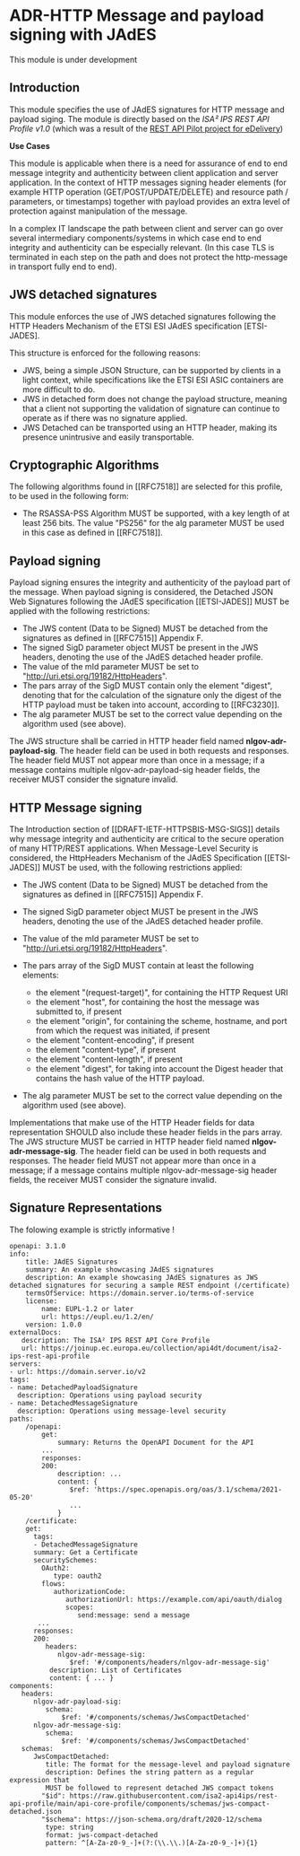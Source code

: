 
# ADR-HTTP Message and payload signing with JAdES

<aside class="note" title="Status">
        <p>This module is under development</p>
</aside>

## Introduction

This module specifies the use of JAdES signatures for HTTP message and payload siging. The module is directly based on the _ISA² IPS REST API Profile v1.0_ (which was a result of the [REST API Pilot project for eDelivery](https://joinup.ec.europa.eu/collection/api4dt/document/isa2-ips-rest-api-profile))

**Use Cases**

This module is applicable when there is a need for assurance of end to end message integrity and authenticity between client application and server application.
In the context of HTTP messages signing header elements (for example HTTP operation (GET/POST/UPDATE/DELETE) and resource path / parameters, or timestamps) together with payload provides an extra level of protection against manipulation of the message.

In a complex IT landscape the path between client and server can go over several intermediary components/systems in which case end to end integrity and authenticity can be especially relevant. (In this case TLS is terminated in each step on the path and does not protect the http-message in transport fully end to end).  

## JWS detached signatures

This module enforces the use of JWS detached signatures following the HTTP Headers Mechanism of the ETSI ESI JAdES specification [ETSI-JADES]. 

This structure is enforced for the following reasons:
* JWS, being a simple JSON Structure, can be supported by clients in a light context, while specifications like the ETSI ESI ASIC containers are more difficult to do.
* JWS in detached form does not change the payload structure, meaning that a client not supporting the validation of signature can continue to operate as if there was no signature applied.
* JWS Detached can be transported using an HTTP header, making its presence unintrusive and easily transportable.

## Cryptographic Algorithms

The following algorithms found in [[RFC7518]] are selected for this profile, to be used in the following form:
* The RSASSA-PSS Algorithm MUST be supported, with a key length of at least 256 bits. The value "PS256" for the alg parameter MUST be used in this case as defined in [[RFC7518]].

## Payload signing

Payload signing ensures the integrity and authenticity of the payload part of the message.  When payload signing is considered, the Detached JSON Web Signatures following the JAdES specification [[ETSI-JADES]] MUST be applied with the following restrictions:
* The JWS content (Data to be Signed) MUST be detached from the signatures as defined in [[RFC7515]] Appendix F. 
* The signed SigD parameter object MUST be present in the JWS headers, denoting the use of the JAdES detached header profile. 
* The value of the mId parameter MUST be set to "http://uri.etsi.org/19182/HttpHeaders".
* The pars array of the SigD MUST contain only the element "digest", denoting that for the calculation of the signature only the digest of the HTTP payload must be taken into account, according to [[RFC3230]]. 
* The alg parameter MUST be set to the correct value depending on the algorithm used (see above). 



The JWS structure shall be carried in HTTP header field named __nlgov-adr-payload-sig__. The header field can be used in both requests and responses. The header field MUST not appear more than once in a message; if a message contains multiple nlgov-adr-payload-sig header fields, the receiver MUST consider the signature invalid.

## HTTP Message signing

The Introduction section of [[DRAFT-IETF-HTTPSBIS-MSG-SIGS]] details why message integrity and authenticity are critical to the secure operation of many HTTP/REST applications.
When Message-Level Security is considered, the HttpHeaders Mechanism of the JAdES Specification [[ETSI-JADES]] MUST be used, with the following restrictions applied:

* The JWS content (Data to be Signed) MUST be detached from the signatures as defined in [[RFC7515]] Appendix F. 

* The signed SigD parameter object MUST be present in the JWS headers, denoting the use of the JAdES detached header profile. 

* The value of the mId parameter MUST be set to "http://uri.etsi.org/19182/HttpHeaders". 

* The pars array of the SigD MUST contain at least the following elements:
    * the element "(request-target)", for containing the HTTP Request URI
    * the element "host", for containing the host the message was submitted to, if present
    * the element "origin", for containing the scheme, hostname, and port from which the request was initiated, if present
    * the element "content-encoding", if present
    * the element "content-type", if present
    * the element "content-length", if present
    * the element "digest", for taking into account the Digest header that contains the hash value of the HTTP payload. 
* The alg parameter MUST be set to the correct value depending on the algorithm used (see above). 


Implementations that make use of the HTTP Header fields for data representation SHOULD also include these header fields in the pars array. The JWS structure MUST be carried in HTTP header field named __nlgov-adr-message-sig__. The header field can be used in both requests and responses. The header field MUST not appear more than once in a message; if a message contains multiple nlgov-adr-message-sig header fields, the receiver MUST consider the signature invalid.

## Signature Representations

The folowing example is strictly informative !

```
openapi: 3.1.0
info:
    title: JAdES Signatures
    summary: An example showcasing JAdES signatures
    description: An example showcasing JAdES signatures as JWS detached signatures for securing a sample REST endpoint (/certificate)
    termsOfService: https://domain.server.io/terms-of-service
    license:
        name: EUPL-1.2 or later
        url: https://eupl.eu/1.2/en/
    version: 1.0.0
externalDocs:
   description: The ISA² IPS REST API Core Profile
   url: https://joinup.ec.europa.eu/collection/api4dt/document/isa2-ips-rest-api-profile
servers:
- url: https://domain.server.io/v2
tags:
- name: DetachedPayloadSignature
  description: Operations using payload security
- name: DetachedMessageSignature
  description: Operations using message-level security
paths:
    /openapi:
        get:
            summary: Returns the OpenAPI Document for the API
        ...
        responses:
        200:
            description: ...
            content: {
               $ref: 'https://spec.openapis.org/oas/3.1/schema/2021-05-20'
               ...
            }
    /certificate:
    get:
      tags:
      - DetachedMessageSignature
      summary: Get a Certificate
      securitySchemes:
        OAuth2:
           type: oauth2
        flows:
           authorizationCode:
              authorizationUrl: https://example.com/api/oauth/dialog
              scopes:
                 send:message: send a message
       ...
      responses:
      200:
         headers:
            nlgov-adr-message-sig:
               $ref: '#/components/headers/nlgov-adr-message-sig'
          description: List of Certificates
          content: { ... }
components:
   headers:
      nlgov-adr-payload-sig:
         schema:
             $ref: '#/components/schemas/JwsCompactDetached'
      nlgov-adr-message-sig:
         schema:
             $ref: '#/components/schemas/JwsCompactDetached'
   schemas:
      JwsCompactDetached:
         title: The format for the message-level and payload signature
         description: Defines the string pattern as a regular expression that
         MUST be followed to represent detached JWS compact tokens
        "$id": https://raw.githubusercontent.com/isa2-api4ips/rest-api-profile/main/api-core-profile/components/schemas/jws-compact-detached.json
        "$schema": https://json-schema.org/draft/2020-12/schema
         type: string
         format: jws-compact-detached
         pattern: ^[A-Za-z0-9_-]+(?:(\\.\\.)[A-Za-z0-9_-]+){1}

```


